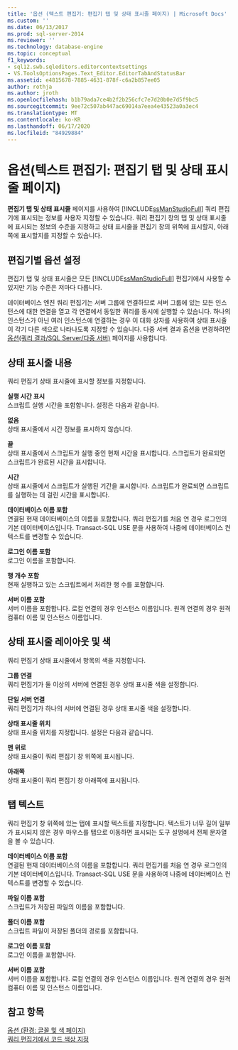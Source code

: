 ```yaml
---
title: '옵션 (텍스트 편집기: 편집기 탭 및 상태 표시줄 페이지) | Microsoft Docs'
ms.custom: ''
ms.date: 06/13/2017
ms.prod: sql-server-2014
ms.reviewer: ''
ms.technology: database-engine
ms.topic: conceptual
f1_keywords:
- sql12.swb.sqleditors.editorcontextsettings
- VS.ToolsOptionsPages.Text_Editor.EditorTabAndStatusBar
ms.assetid: e4815678-7885-4631-878f-c6a2b857ee05
author: rothja
ms.author: jroth
ms.openlocfilehash: b1b79ada7ce4b2f2b256cfc7e7d20b0e7d5f9bc5
ms.sourcegitcommit: 9ee72c507ab447ac69014a7eea4e43523a0a3ec4
ms.translationtype: MT
ms.contentlocale: ko-KR
ms.lasthandoff: 06/17/2020
ms.locfileid: "84929884"
---
```

# <a name="options-text-editor-editor-tab-and-status-bar-page"></a>옵션(텍스트 편집기: 편집기 탭 및 상태 표시줄 페이지)
  **편집기 탭 및 상태 표시줄** 페이지를 사용하여 [!INCLUDE[ssManStudioFull](../includes/ssmanstudiofull-md.md)] 쿼리 편집기에 표시되는 정보를 사용자 지정할 수 있습니다. 쿼리 편집기 창의 탭 및 상태 표시줄에 표시되는 정보의 수준을 지정하고 상태 표시줄을 편집기 창의 위쪽에 표시할지, 아래쪽에 표시할지를 지정할 수 있습니다.  
  
## <a name="option-settings-by-editor"></a>편집기별 옵션 설정  
 편집기 탭 및 상태 표시줄은 모든 [!INCLUDE[ssManStudioFull](../includes/ssmanstudiofull-md.md)] 편집기에서 사용할 수 있지만 기능 수준은 저마다 다릅니다.  
  
 데이터베이스 엔진 쿼리 편집기는 서버 그룹에 연결하므로 서버 그룹에 있는 모든 인스턴스에 대한 연결을 열고 각 연결에서 동일한 쿼리를 동시에 실행할 수 있습니다. 하나의 인스턴스가 아닌 여러 인스턴스에 연결하는 경우 이 대화 상자를 사용하여 상태 표시줄이 각기 다른 색으로 나타나도록 지정할 수 있습니다. 다중 서버 결과 옵션을 변경하려면 [옵션(쿼리 결과/SQL Server/다중 서버)](../../2014/database-engine/options-query-results-sql-server-multi-server.md) 페이지를 사용합니다.  
  
## <a name="status-bar-content"></a>상태 표시줄 내용  
 쿼리 편집기 상태 표시줄에 표시할 정보를 지정합니다.  
  
 **실행 시간 표시**  
 스크립트 실행 시간을 포함합니다. 설정은 다음과 같습니다.  
  
 **없음**  
 상태 표시줄에서 시간 정보를 표시하지 않습니다.  
  
 **끝**  
 상태 표시줄에서 스크립트가 실행 중인 현재 시간을 표시합니다. 스크립트가 완료되면 스크립트가 완료된 시간을 표시합니다.  
  
 **시간**  
 상태 표시줄에서 스크립트가 실행된 기간을 표시합니다. 스크립트가 완료되면 스크립트를 실행하는 데 걸린 시간을 표시합니다.  
  
 **데이터베이스 이름 포함**  
 연결된 현재 데이터베이스의 이름을 포함합니다. 쿼리 편집기를 처음 연 경우 로그인의 기본 데이터베이스입니다. Transact-SQL USE 문을 사용하여 나중에 데이터베이스 컨텍스트를 변경할 수 있습니다.  
  
 **로그인 이름 포함**  
 로그인 이름을 포함합니다.  
  
 **행 개수 포함**  
 현재 실행하고 있는 스크립트에서 처리한 행 수를 포함합니다.  
  
 **서버 이름 포함**  
 서버 이름을 포함합니다. 로컬 연결의 경우 인스턴스 이름입니다. 원격 연결의 경우 원격 컴퓨터 이름 및 인스턴스 이름입니다.  
  
## <a name="status-bar-layout-and-colors"></a>상태 표시줄 레이아웃 및 색  
 쿼리 편집기 상태 표시줄에서 항목의 색을 지정합니다.  
  
 **그룹 연결**  
 쿼리 편집기가 둘 이상의 서버에 연결된 경우 상태 표시줄 색을 설정합니다.  
  
 **단일 서버 연결**  
 쿼리 편집기가 하나의 서버에 연결된 경우 상태 표시줄 색을 설정합니다.  
  
 **상태 표시줄 위치**  
 상태 표시줄 위치를 지정합니다. 설정은 다음과 같습니다.  
  
 **맨 위로**  
 상태 표시줄이 쿼리 편집기 창 위쪽에 표시됩니다.  
  
 **아래쪽**  
 상태 표시줄이 쿼리 편집기 창 아래쪽에 표시됩니다.  
  
## <a name="tab-text"></a>탭 텍스트  
 쿼리 편집기 창 위쪽에 있는 탭에 표시할 텍스트를 지정합니다. 텍스트가 너무 길어 일부가 표시되지 않은 경우 마우스를 탭으로 이동하면 표시되는 도구 설명에서 전체 문자열을 볼 수 있습니다.  
  
 **데이터베이스 이름 포함**  
 연결된 현재 데이터베이스의 이름을 포함합니다. 쿼리 편집기를 처음 연 경우 로그인의 기본 데이터베이스입니다. Transact-SQL USE 문을 사용하여 나중에 데이터베이스 컨텍스트를 변경할 수 있습니다.  
  
 **파일 이름 포함**  
 스크립트가 저장된 파일의 이름을 포함합니다.  
  
 **폴더 이름 포함**  
 스크립트 파일이 저장된 폴더의 경로를 포함합니다.  
  
 **로그인 이름 포함**  
 로그인 이름을 포함합니다.  
  
 **서버 이름 포함**  
 서버 이름을 포함합니다. 로컬 연결의 경우 인스턴스 이름입니다. 원격 연결의 경우 원격 컴퓨터 이름 및 인스턴스 이름입니다.  
  
## <a name="see-also"></a>참고 항목  
 [옵션 &#40;환경: 글꼴 및 색 페이지&#41;](../ssms/menu-help/options-environment-fonts-and-colors-page.md)   
 [쿼리 편집기에서 코드 색상 지정](../relational-databases/scripting/color-coding-in-query-editors.md)  
  
  
